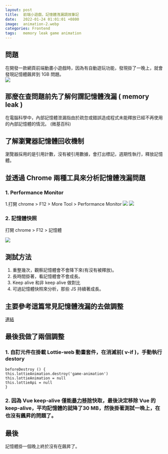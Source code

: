 ```yaml
---
layout: post
title:  前端小遊戲，記憶體洩漏調效筆記
date:   2022-01-24 01:01:01 +0800
image:  animation-2.webp
categories: Frontend
tags:   memory leak game animation
---
```


## 問題
在開發一款網頁前端動畫小遊戲時，因為有自動遊玩功能，發現掛了一晚上，就會發現記憶體飆昇到 1GB 問題。  
![](https://i.imgur.com/0PKf378.png)

## 那麼在查問題前先了解何謂記憶體洩漏 ( memory leak )
在電腦科學中，內部記憶體泄漏指由於疏忽或錯誤造成程式未能釋放已經不再使用的內部記憶體的情況。 (微基百科)

## 了解瀏覽器記憶體回收機制
瀏覽器採用的是引用計數，沒有被引用數據，會打出標記，週期性執行，釋放記憶體。

## 並透過 Chrome 兩種工具來分析記憶體洩漏問題
### 1. Performance Monitor 
1.打開 chrome > F12 > More Tool > Performance Monitor
![](https://i.imgur.com/Soh8NgQ.png)
![](https://i.imgur.com/uYF50DH.png)

### 2. 記憶體快照
打開 chrome > F12 > 記憶體

![](https://i.imgur.com/ui1UONh.png)

## 測試方法
1. 重整幾次，觀察記憶體會不會降下來(有沒有被釋放)。
2. 長時間掛著，看記憶體會不會成長。
3. Keep alive 和非 keep alive 做對比 
4. 可過記憶體快照來分析，那些 JS 持續著成長。

## 主要參考這篇常見記憶體洩漏的去做調整
[連結](https://juejin.cn/post/7003598687851151397)

## 最後我做了兩個調整
### 1. 自訂元件在掛載 Lottie-web 動畫套件，在消滅前( v-if )，手動執行 destory 

```
beforeDestroy () {
this.lottieAnimation.destroy('game-animation')
this.lottieAnimation = null
this.lottieApi = null
}
```

### 2. 因為 Vue keep-alive 僅能[暴力移除](https://juejin.cn/post/6844903649517240328?fbclid=IwAR3w4SGnitm-uS6G3NK-Bh91KMjuQurFpBomdGtsn5nNxsDlDNEmJAYxt7M)快取，最後決定移除 Vue 的 keep-alive，平均記憶體的就降了30 MB，然後掛著測試一晚上，在也沒有飆昇的問題了。


## 最後
記憶體掛一個晚上終於沒有在飆昇了。